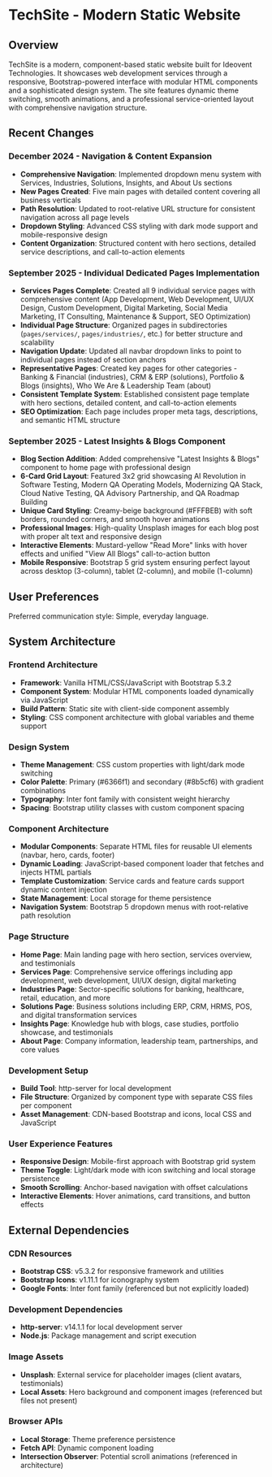 # TechSite - Modern Static Website

## Overview

TechSite is a modern, component-based static website built for Ideovent Technologies. It showcases web development services through a responsive, Bootstrap-powered interface with modular HTML components and a sophisticated design system. The site features dynamic theme switching, smooth animations, and a professional service-oriented layout with comprehensive navigation structure.

## Recent Changes

### December 2024 - Navigation & Content Expansion
- **Comprehensive Navigation**: Implemented dropdown menu system with Services, Industries, Solutions, Insights, and About Us sections
- **New Pages Created**: Five main pages with detailed content covering all business verticals
- **Path Resolution**: Updated to root-relative URL structure for consistent navigation across all page levels
- **Dropdown Styling**: Advanced CSS styling with dark mode support and mobile-responsive design
- **Content Organization**: Structured content with hero sections, detailed service descriptions, and call-to-action elements

### September 2025 - Individual Dedicated Pages Implementation
- **Services Pages Complete**: Created all 9 individual service pages with comprehensive content (App Development, Web Development, UI/UX Design, Custom Development, Digital Marketing, Social Media Marketing, IT Consulting, Maintenance & Support, SEO Optimization)
- **Individual Page Structure**: Organized pages in subdirectories (`pages/services/`, `pages/industries/`, etc.) for better structure and scalability
- **Navigation Update**: Updated all navbar dropdown links to point to individual pages instead of section anchors
- **Representative Pages**: Created key pages for other categories - Banking & Financial (industries), CRM & ERP (solutions), Portfolio & Blogs (insights), Who We Are & Leadership Team (about)
- **Consistent Template System**: Established consistent page template with hero sections, detailed content, and call-to-action elements
- **SEO Optimization**: Each page includes proper meta tags, descriptions, and semantic HTML structure

### September 2025 - Latest Insights & Blogs Component
- **Blog Section Addition**: Added comprehensive "Latest Insights & Blogs" component to home page with professional design
- **6-Card Grid Layout**: Featured 3x2 grid showcasing AI Revolution in Software Testing, Modern QA Operating Models, Modernizing QA Stack, Cloud Native Testing, QA Advisory Partnership, and QA Roadmap Building
- **Unique Card Styling**: Creamy-beige background (#FFFBEB) with soft borders, rounded corners, and smooth hover animations
- **Professional Images**: High-quality Unsplash images for each blog post with proper alt text and responsive design
- **Interactive Elements**: Mustard-yellow "Read More" links with hover effects and unified "View All Blogs" call-to-action button
- **Mobile Responsive**: Bootstrap 5 grid system ensuring perfect layout across desktop (3-column), tablet (2-column), and mobile (1-column)

## User Preferences

Preferred communication style: Simple, everyday language.

## System Architecture

### Frontend Architecture
- **Framework**: Vanilla HTML/CSS/JavaScript with Bootstrap 5.3.2
- **Component System**: Modular HTML components loaded dynamically via JavaScript
- **Build Pattern**: Static site with client-side component assembly
- **Styling**: CSS component architecture with global variables and theme support

### Design System
- **Theme Management**: CSS custom properties with light/dark mode switching
- **Color Palette**: Primary (#6366f1) and secondary (#8b5cf6) with gradient combinations
- **Typography**: Inter font family with consistent weight hierarchy
- **Spacing**: Bootstrap utility classes with custom component spacing

### Component Architecture
- **Modular Components**: Separate HTML files for reusable UI elements (navbar, hero, cards, footer)
- **Dynamic Loading**: JavaScript-based component loader that fetches and injects HTML partials
- **Template Customization**: Service cards and feature cards support dynamic content injection
- **State Management**: Local storage for theme persistence
- **Navigation System**: Bootstrap 5 dropdown menus with root-relative path resolution

### Page Structure
- **Home Page**: Main landing page with hero section, services overview, and testimonials
- **Services Page**: Comprehensive service offerings including app development, web development, UI/UX design, digital marketing
- **Industries Page**: Sector-specific solutions for banking, healthcare, retail, education, and more
- **Solutions Page**: Business solutions including ERP, CRM, HRMS, POS, and digital transformation services  
- **Insights Page**: Knowledge hub with blogs, case studies, portfolio showcase, and testimonials
- **About Page**: Company information, leadership team, partnerships, and core values

### Development Setup
- **Build Tool**: http-server for local development
- **File Structure**: Organized by component type with separate CSS files per component
- **Asset Management**: CDN-based Bootstrap and icons, local CSS and JavaScript

### User Experience Features
- **Responsive Design**: Mobile-first approach with Bootstrap grid system
- **Theme Toggle**: Light/dark mode with icon switching and local storage persistence
- **Smooth Scrolling**: Anchor-based navigation with offset calculations
- **Interactive Elements**: Hover animations, card transitions, and button effects

## External Dependencies

### CDN Resources
- **Bootstrap CSS**: v5.3.2 for responsive framework and utilities
- **Bootstrap Icons**: v1.11.1 for iconography system
- **Google Fonts**: Inter font family (referenced but not explicitly loaded)

### Development Dependencies
- **http-server**: v14.1.1 for local development server
- **Node.js**: Package management and script execution

### Image Assets
- **Unsplash**: External service for placeholder images (client avatars, testimonials)
- **Local Assets**: Hero background and component images (referenced but files not present)

### Browser APIs
- **Local Storage**: Theme preference persistence
- **Fetch API**: Dynamic component loading
- **Intersection Observer**: Potential scroll animations (referenced in architecture)